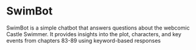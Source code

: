 # SwimBot
SwimBot is a simple chatbot that answers questions about the webcomic Castle Swimmer. It provides insights into the plot, characters, and key events from chapters 83-89 using keyword-based responses
